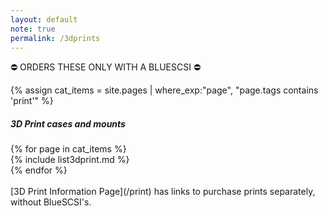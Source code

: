 ```yaml
---
layout: default
note: true
permalink: /3dprints
---
```

&#9940; ORDERS THESE ONLY WITH A BLUESCSI &#9940;

{% assign cat_items = site.pages |  where_exp:"page", "page.tags contains 'print'" %}
##### 3D Print cases and mounts
<div class="container">
<div class="row">
	{% for page in cat_items %}
<div class="col-md-6" markdown="1">
{% include list3dprint.md %}
</div>
	  {% endfor %}
</div>
</div>
<br>
[3D Print Information Page](/print) has links to purchase prints separately, without BlueSCSI's.